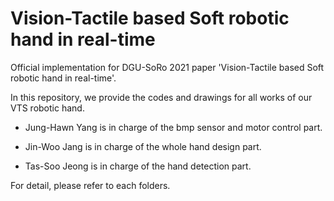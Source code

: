 # Vision-Tactile based Soft robotic hand in real-time

Official implementation for DGU-SoRo 2021 paper 'Vision-Tactile based Soft robotic hand in real-time'.

In this repository, we provide the codes and drawings for all works of our VTS robotic hand.

- Jung-Hawn Yang is in charge of the bmp sensor and motor control part.

- Jin-Woo Jang is in charge of the whole hand design part.

- Tas-Soo Jeong is in charge of the hand detection part.

For detail, please refer to each folders. 
